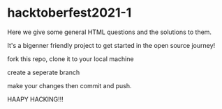 # hacktoberfest2021-1
Here we give some general HTML questions and the solutions to them.

It's a bigenner friendly project to get started in the open source journey!

fork this repo,
clone it to your local machine 

create a seperate branch

make your changes then commit and push.

HAAPY HACKING!!!



